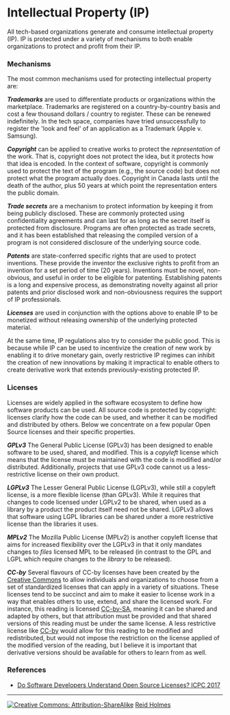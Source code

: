 # Intellectual Property (IP)


All tech-based organizations generate and consume intellectual property (IP). IP is protected under a variety of mechanisms to both enable organizations to protect and profit from their IP. 

### Mechanisms

The most common mechanisms used for protecting intellectual property are:

***Trademarks*** are used to differentiate products or organizations within the marketplace. Trademarks are registered on a country-by-country basis and cost a few thousand dollars / country to register. These can be renewed indefinitely. In the tech space, companies have tried unsuccessfully to register the 'look and feel' of an application as a Trademark (Apple v. Samsung). 

***Copyright*** can be applied to creative works to protect the _representation_ of the work. That is, copyright does not protect the idea, but it protects how that idea is encoded. In the context of software, copyright is commonly used to protect the text of the program (e.g., the source code) but does not protect what the program actually does. Copyright in Canada lasts until the death of the author, plus 50 years at which point the representation enters the public domain.

***Trade secrets*** are a mechanism to protect information by keeping it from being publicly disclosed. These are commonly protected using confidentiality agreements and can last for as long as the secret itself is protected from disclosure. Programs are often protected as trade secrets, and it has been established that releasing the compiled version of a program is not considered disclosure of the underlying source code.

***Patents*** are state-conferred specific rights that are used to protect inventions. These provide the inventor the exclusive rights to profit from an invention for a set period of time (20 years). Inventions must be novel, non-obvious, and useful in order to be eligible for patenting. Establishing patents is a long and expensive process, as demonstrating novelty against all prior patents and prior disclosed work and non-obviousness requires the support of IP professionals.

***Licenses*** are used in conjunction with the options above to enable IP to be monetized without releasing ownership of the underlying protected material.

At the same time, IP regulations also try to consider the public good. This is because while IP can be used to incentivize the creation of new work by enabling it to drive monetary gain, overly restrictive IP regimes can inhibit the creation of new innovations by making it impractical to enable others to create derivative work that extends previously-existing protected IP. 

### Licenses

Licenses are widely applied in the software ecosystem to define how software products can be used. All source code is protected by copyright: licenses clarify how the code can be used, and whether it can be modified and distributed by others. Below we concentrate on a few popular Open Source licenses and their specific properties.

***GPLv3*** The General Public License (GPLv3) has been designed to enable software to be used, shared, and modified. This is a *copyleft* license which means that the license must be maintained with the code is modified and/or distributed. Additionally, projects that use GPLv3 code cannot us a less-restrictive license on their own product.

***LGPLv3*** The Lesser General Public License (LGPLv3), while still a copyleft license, is a more flexible license (than GPLv3). While it requires that changes to code licensed under LGPLv2 to be shared, when used as a library by a product the product itself need not be shared. LGPLv3 allows that software using LGPL libraries can be shared under a more restrictive license than the libraries it uses.

***MPLv2*** The Mozilla Public License (MPLv2) is another copyleft license that aims for increased flexibility over the LGPLv3 in that it only mandates changes to _files_ licensed MPL to be released (in contrast to the GPL and LGPL which require changes to the _library_ to be released).

***CC-by*** Several flavours of CC-by licenses have been created by the [Creative Commons](https://creativecommons.org/choose/) to allow individuals and organizations to choose from a set of standardized licenses that can apply in a variety of situations. These licenses tend to be succinct and aim to make it easier to license work in a way that enables others to use, extend, and share the licensed work. For instance, this reading is licensed [CC-by-SA](https://creativecommons.org/licenses/by-sa/3.0/), meaning it can be shared and adapted by others, but that attribution must be provided and that shared versions of this reading must be under the same license. A less restrictive license like [CC-by](https://creativecommons.org/licenses/by/4.0/) would allow for this reading to be modified and redistributed, but would not impose the restriction on the license applied of the modified version of the reading, but I believe it is important that derivative versions should be available for others to learn from as well.

### References 

* [Do Software Developers Understand Open Source Licenses? ICPC 2017](https://www.cs.ubc.ca/labs/spl/projects/softwarelicensing/resources/2017_ICPC_DoSoftwareDevelopersUnderstandOpenSourceLicenses_preprint.pdf)

---
[![](figures/CCSA.png "Creative Commons: Attribution-ShareAlike")](https://creativecommons.org/licenses/by-sa/3.0/) [Reid Holmes](https://www.cs.ubc.ca/~rtholmes/)
